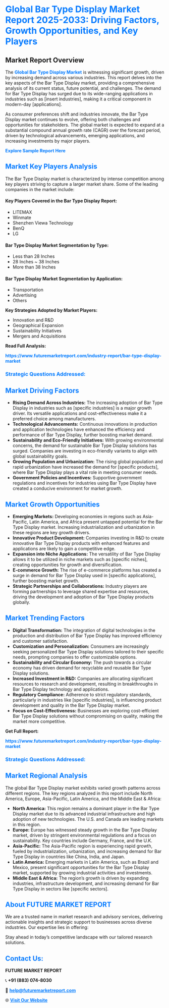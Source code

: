 <h1 style="color: #007BFF;">Global Bar Type Display Market Report 2025-2033: Driving Factors, Growth Opportunities, and Key Players</h1>

<section id="overview">
<h2>Market Report Overview</h2>
<p>The <a href="https://www.futuremarketreport.com/industry-report/bar-type-display-market" style="color: #007BFF; text-decoration: none;"><strong>Global Bar Type Display Market</strong></a> is witnessing significant growth, driven by increasing demand across various industries. This report delves into the key aspects of the Bar Type Display market, providing a comprehensive analysis of its current status, future potential, and challenges. The demand for Bar Type Display has surged due to its wide-ranging applications in industries such as [insert industries], making it a critical component in modern-day [applications].</p>
<p>As consumer preferences shift and industries innovate, the Bar Type Display market continues to evolve, offering both challenges and opportunities for stakeholders. The global market is expected to expand at a substantial compound annual growth rate (CAGR) over the forecast period, driven by technological advancements, emerging applications, and increasing investments by major players.</p>
</section>

<section id="overview">
<p><a href="https://www.futuremarketreport.com/request-sample/reportId=82518" style="color: #007BFF; text-decoration: none;"><strong>Explore Sample Report Here</strong></a></p>
</section>

<section id="key-players">
<h2 style="color: #007BFF;">Market Key Players Analysis</h2>
<p>The Bar Type Display market is characterized by intense competition among key players striving to capture a larger market share. Some of the leading companies in the market include:</p>
<h4>Key Players Covered in the Bar Type Display Report:</h4>
<ul><li>LITEMAX</li><li>Winmate</li><li>Shenzhen Viewa Technology</li><li>BenQ</li><li>LG</li></ul>
<h4>Bar Type Display Market Segmentation by Type:</h4>
<ul><li>Less than 28 Inches</li><li>28 Inches ~ 38 Inches</li><li>More than 38 Inches</li></ul>

<h4>Bar Type Display Market Segmentation by Application:</h4>
<ul><li>Transportation</li><li>Advertising</li><li>Others</li></ul>
<p><strong>Key Strategies Adopted by Market Players:</strong></p>
<ul>
<li>Innovation and R&D</li>
<li>Geographical Expansion</li>
<li>Sustainability Initiatives</li>
<li>Mergers and Acquisitions</li>
</ul>
</section>

<section>
<p><strong>Read Full Analysis: </strong></p><a href="https://www.futuremarketreport.com/industry-report/bar-type-display-market" style="color: #007BFF; text-decoration: none;"><strong>https://www.futuremarketreport.com/industry-report/bar-type-display-market</strong></a>
<h3 style="color: #007BFF;">Strategic Questions Addressed:</h3>
</section>

<section id="driving-factors">
<h2 style="color: #007BFF;">Market Driving Factors</h2>
<ul>
<li><strong>Rising Demand Across Industries:</strong> The increasing adoption of Bar Type Display in industries such as [specific industries] is a major growth driver. Its versatile applications and cost-effectiveness make it a preferred choice among manufacturers.</li>
<li><strong>Technological Advancements:</strong> Continuous innovations in production and application technologies have enhanced the efficiency and performance of Bar Type Display, further boosting market demand.</li>
<li><strong>Sustainability and Eco-Friendly Initiatives:</strong> With growing environmental concerns, the demand for sustainable Bar Type Display solutions has surged. Companies are investing in eco-friendly variants to align with global sustainability goals.</li>
<li><strong>Growing Population and Urbanization:</strong> The rising global population and rapid urbanization have increased the demand for [specific products], where Bar Type Display plays a vital role in meeting consumer needs.</li>
<li><strong>Government Policies and Incentives:</strong> Supportive government regulations and incentives for industries using Bar Type Display have created a conducive environment for market growth.</li>
</ul>
</section>

<section id="growth-opportunities">
<h2 style="color: #007BFF;">Market Growth Opportunities</h2>
<ul>
<li><strong>Emerging Markets:</strong> Developing economies in regions such as Asia-Pacific, Latin America, and Africa present untapped potential for the Bar Type Display market. Increasing industrialization and urbanization in these regions are key growth drivers.</li>
<li><strong>Innovative Product Development:</strong> Companies investing in R&D to create innovative Bar Type Display products with enhanced features and applications are likely to gain a competitive edge.</li>
<li><strong>Expansion into Niche Applications:</strong> The versatility of Bar Type Display allows it to be utilized in niche markets such as [specific niches], creating opportunities for growth and diversification.</li>
<li><strong>E-commerce Growth:</strong> The rise of e-commerce platforms has created a surge in demand for Bar Type Display used in [specific applications], further boosting market growth.</li>
<li><strong>Strategic Partnerships and Collaborations:</strong> Industry players are forming partnerships to leverage shared expertise and resources, driving the development and adoption of Bar Type Display products globally.</li>
</ul>
</section>

<section id="trending-factors">
<h2 style="color: #007BFF;">Market Trending Factors</h2>
<ul>
<li><strong>Digital Transformation:</strong> The integration of digital technologies in the production and distribution of Bar Type Display has improved efficiency and customer satisfaction.</li>
<li><strong>Customization and Personalization:</strong> Consumers are increasingly seeking personalized Bar Type Display solutions tailored to their specific needs, prompting companies to offer customizable options.</li>
<li><strong>Sustainability and Circular Economy:</strong> The push towards a circular economy has driven demand for recyclable and reusable Bar Type Display solutions.</li>
<li><strong>Increased Investment in R&D:</strong> Companies are allocating significant resources to research and development, resulting in breakthroughs in Bar Type Display technology and applications.</li>
<li><strong>Regulatory Compliance:</strong> Adherence to strict regulatory standards, particularly in industries like [specific industries], is influencing product development and quality in the Bar Type Display market.</li>
<li><strong>Focus on Cost-Effectiveness:</strong> Businesses are exploring cost-efficient Bar Type Display solutions without compromising on quality, making the market more competitive.</li>
</ul>
</section>

<section>
<p><strong>Get Full Report: </strong></p><a href="https://www.futuremarketreport.com/industry-report/bar-type-display-market" style="color: #007BFF; text-decoration: none;"><strong>https://www.futuremarketreport.com/industry-report/bar-type-display-market</strong></a>
<h3 style="color: #007BFF;">Strategic Questions Addressed:</h3>
</section>


<section id="regional-analysis">
<h2 style="color: #007BFF;">Market Regional Analysis</h2>
<p>The global Bar Type Display market exhibits varied growth patterns across different regions. The key regions analyzed in this report include North America, Europe, Asia-Pacific, Latin America, and the Middle East & Africa:</p>
<ul>
<li><strong>North America:</strong> This region remains a dominant player in the Bar Type Display market due to its advanced industrial infrastructure and high adoption of new technologies. The U.S. and Canada are leading markets in this region.</li>
<li><strong>Europe:</strong> Europe has witnessed steady growth in the Bar Type Display market, driven by stringent environmental regulations and a focus on sustainability. Key countries include Germany, France, and the U.K.</li>
<li><strong>Asia-Pacific:</strong> The Asia-Pacific region is experiencing rapid growth, fueled by industrialization, urbanization, and increasing demand for Bar Type Display in countries like China, India, and Japan.</li>
<li><strong>Latin America:</strong> Emerging markets in Latin America, such as Brazil and Mexico, present significant opportunities for the Bar Type Display market, supported by growing industrial activities and investments.</li>
<li><strong>Middle East & Africa:</strong> The region’s growth is driven by expanding industries, infrastructure development, and increasing demand for Bar Type Display in sectors like [specific sectors].</li>
</ul>
</section>

<footer>
<h2 style="color: #007BFF;">About FUTURE MARKET REPORT</h2>
<p>We are a trusted name in market research and advisory services, delivering actionable insights and strategic support to businesses across diverse industries. Our expertise lies in offering:</p>

<p>Stay ahead in today’s competitive landscape with our tailored research solutions.</p>

<h2 style="color: #007BFF;">Contact Us:</h2>
<p><strong>FUTURE MARKET REPORT</strong></p>
<p>📞 <strong>+91 (883) 074-8030</strong></p>
<p>📧 <strong><a href="mailto:help@futuremarketreport.com" style="color: #007BFF;">help@futuremarketreport.com</a></strong></p>
<p>🌐 <strong><a href="https://www.futuremarketreport.com/" style="color: #007BFF;">Visit Our Website</a></strong></p>
</footer>